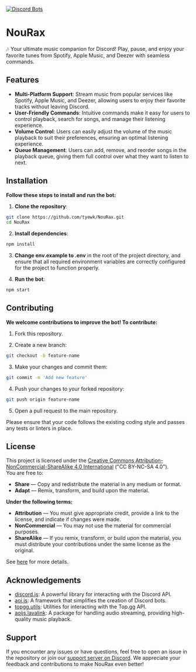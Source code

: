 [![Discord Bots](https://top.gg/api/widget/1297801416848441386.svg)](https://top.gg/bot/1297801416848441386/invite)

# NouRax

🎶 Your ultimate music companion for Discord! Play, pause, and enjoy your favorite tunes from Spotify, Apple Music, and Deezer with seamless commands.

## Features

- **Multi-Platform Support**: Stream music from popular services like Spotify, Apple Music, and Deezer, allowing users to enjoy their favorite tracks without leaving Discord.
- **User-Friendly Commands**: Intuitive commands make it easy for users to control playback, search for songs, and manage their listening experience.
- **Volume Control**: Users can easily adjust the volume of the music playback to suit their preferences, ensuring an optimal listening experience.
- **Queue Management**: Users can add, remove, and reorder songs in the playback queue, giving them full control over what they want to listen to next.

## Installation

**Follow these steps to install and run the bot:**

1. **Clone the repository**:

```bash
git clone https://github.com/tyowk/NouRax.git
cd NouRax
```

2. **Install dependencies**:

```bash
npm install
```

3. **Change env.example to .env** in the root of the project directory, and ensure that all required environment variables are correctly configured for the project to function properly.

4. **Run the bot**:

```bash
npm start
```

## Contributing

**We welcome contributions to improve the bot! To contribute:**

1. Fork this repository.

2. Create a new branch:

```bash
git checkout -b feature-name
```

3. Make your changes and commit them:

```bash
git commit -m 'Add new feature'
```

4. Push your changes to your forked repository:

```bash
git push origin feature-name
```

5. Open a pull request to the main repository.

Please ensure that your code follows the existing coding style and passes any tests or linters in place.

## License

This project is licensed under the [Creative Commons Attribution-NonCommercial-ShareAlike 4.0 International](https://github.com/tyowk/NouRax/blob/master/LICENSE) ("CC BY-NC-SA 4.0").  
You are free to:

- **Share** — Copy and redistribute the material in any medium or format.
- **Adapt** — Remix, transform, and build upon the material.

**Under the following terms:**

- **Attribution** — You must give appropriate credit, provide a link to the license, and indicate if changes were made.
- **NonCommercial** — You may not use the material for commercial purposes.
- **ShareAlike** — If you remix, transform, or build upon the material, you must distribute your contributions under the same license as the original.

See [here](https://github.com/tyowk/NouRax/tree/master/LICENSE) for more details.

## Acknowledgements

- [discord.js](https://discord.js.org/): A powerful library for interacting with the Discord API.
- [aoi.js](https://aoi.js.org): A framework that simplifies the creation of Discord bots.
- [topgg.utils](https://github.com/tyowk/topgg.utils): Utilities for interacting with the Top.gg API.
- [aoijs.lavalink](https://lavalink.noujs.my.id): A package for handling audio streaming, providing high-quality music playback.

## Support

If you encounter any issues or have questions, feel free to open an issue in the repository or join our [support server on Discord](https://discord.com/invite/hyQYXcVnmZ). We appreciate your feedback and contributions to make NouRax even better!
